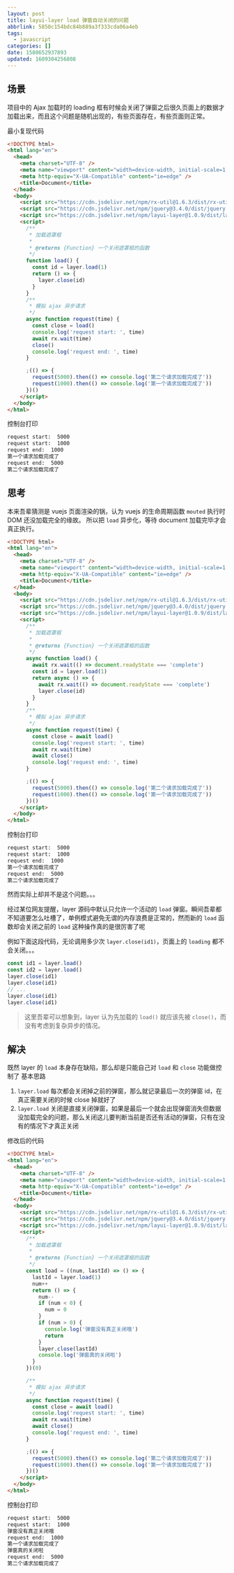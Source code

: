```yaml
---
layout: post
title: layui-layer load 弹窗自动关闭的问题
abbrlink: 5850c154bdc84b889a3f333cda06a4eb
tags:
  - javascript
categories: []
date: 1580652937893
updated: 1609304256808
---
```


## 场景

项目中的 Ajax 加载时的 loading 框有时候会关闭了弹窗之后很久页面上的数据才加载出来，而且这个问题是随机出现的，有些页面存在，有些页面则正常。

最小复现代码

```html
<!DOCTYPE html>
<html lang="en">
  <head>
    <meta charset="UTF-8" />
    <meta name="viewport" content="width=device-width, initial-scale=1.0" />
    <meta http-equiv="X-UA-Compatible" content="ie=edge" />
    <title>Document</title>
  </head>
  <body>
    <script src="https://cdn.jsdelivr.net/npm/rx-util@1.6.3/dist/rx-util.js"></script>
    <script src="https://cdn.jsdelivr.net/npm/jquery@3.4.0/dist/jquery.min.js"></script>
    <script src="https://cdn.jsdelivr.net/npm/layui-layer@1.0.9/dist/layer.js"></script>
    <script>
      /**
       * 加载遮罩框
       *
       * @returns {Function} 一个关闭遮罩框的函数
       */
      function load() {
        const id = layer.load(1)
        return () => {
          layer.close(id)
        }
      }
      /**
       * 模拟 ajax 异步请求
       */
      async function request(time) {
        const close = load()
        console.log('request start: ', time)
        await rx.wait(time)
        close()
        console.log('request end: ', time)
      }

      ;(() => {
        request(5000).then(() => console.log('第二个请求加载完成了'))
        request(1000).then(() => console.log('第一个请求加载完成了'))
      })()
    </script>
  </body>
</html>
```

控制台打印

```sh
request start:  5000
request start:  1000
request end:  1000
第一个请求加载完成了
request end:  5000
第二个请求加载完成了
```

## 思考

本来吾辈猜测是 vuejs 页面渲染的锅，认为 vuejs 的生命周期函数 `mouted` 执行时 DOM 还没加载完全的缘故。
所以把 `load` 异步化，等待 document 加载完毕才会真正执行。

```html
<!DOCTYPE html>
<html lang="en">
  <head>
    <meta charset="UTF-8" />
    <meta name="viewport" content="width=device-width, initial-scale=1.0" />
    <meta http-equiv="X-UA-Compatible" content="ie=edge" />
    <title>Document</title>
  </head>
  <body>
    <script src="https://cdn.jsdelivr.net/npm/rx-util@1.6.3/dist/rx-util.js"></script>
    <script src="https://cdn.jsdelivr.net/npm/jquery@3.4.0/dist/jquery.min.js"></script>
    <script src="https://cdn.jsdelivr.net/npm/layui-layer@1.0.9/dist/layer.js"></script>
    <script>
      /**
       * 加载遮罩框
       *
       * @returns {Function} 一个关闭遮罩框的函数
       */
      async function load() {
        await rx.wait(() => document.readyState === 'complete')
        const id = layer.load(1)
        return async () => {
          await rx.wait(() => document.readyState === 'complete')
          layer.close(id)
        }
      }
      /**
       * 模拟 ajax 异步请求
       */
      async function request(time) {
        const close = await load()
        console.log('request start: ', time)
        await rx.wait(time)
        await close()
        console.log('request end: ', time)
      }

      ;(() => {
        request(5000).then(() => console.log('第二个请求加载完成了'))
        request(1000).then(() => console.log('第一个请求加载完成了'))
      })()
    </script>
  </body>
</html>
```

控制台打印

```sh
request start:  5000
request start:  1000
request end:  1000
第一个请求加载完成了
request end:  5000
第二个请求加载完成了
```

然而实际上却并不是这个问题。。。

经过某位网友提醒，layer 源码中默认只允许一个活动的 `load` 弹窗。瞬间吾辈都不知道要怎么吐槽了，单例模式避免无谓的内存浪费是正常的，然而新的 `load` 函数却会关闭之前的 `load` 这种操作真的是很厉害了呢

例如下面这段代码，无论调用多少次 `layer.close(id1)`，页面上的 `loading` 都不会关闭。。。

```js
const id1 = layer.load()
const id2 = layer.load()
layer.close(id1)
layer.close(id1)
// ...
layer.close(id1)
layer.close(id1)
```

> 这里吾辈可以想象到，layer 认为先加载的 `load()` 就应该先被 `close()`，而没有考虑到复杂异步的情况。

## 解决

既然 layer 的 `load` 本身存在缺陷，那么却是只能自己对 `load` 和 `close` 功能做控制了
基本思路

1. `layer.load` 每次都会关闭掉之前的弹窗，那么就记录最后一次的弹窗 id，在真正需要关闭的时候 close 掉就好了
2. `layer.load` 关闭是直接关闭弹窗，如果是最后一个就会出现弹窗消失但数据没加载完全的问题，那么关闭这儿要判断当前是否还有活动的弹窗，只有在没有的情况下才真正关闭

修改后的代码

```html
<!DOCTYPE html>
<html lang="en">
  <head>
    <meta charset="UTF-8" />
    <meta name="viewport" content="width=device-width, initial-scale=1.0" />
    <meta http-equiv="X-UA-Compatible" content="ie=edge" />
    <title>Document</title>
  </head>
  <body>
    <script src="https://cdn.jsdelivr.net/npm/rx-util@1.6.3/dist/rx-util.js"></script>
    <script src="https://cdn.jsdelivr.net/npm/jquery@3.4.0/dist/jquery.min.js"></script>
    <script src="https://cdn.jsdelivr.net/npm/layui-layer@1.0.9/dist/layer.js"></script>
    <script>
      /**
       * 加载遮罩框
       *
       * @returns {Function} 一个关闭遮罩框的函数
       */
      const load = ((num, lastId) => () => {
        lastId = layer.load(1)
        num++
        return () => {
          num--
          if (num < 0) {
            num = 0
          }
          if (num > 0) {
            console.log('弹窗没有真正关闭哦')
            return
          }
          layer.close(lastId)
          console.log('弹窗真的关闭啦')
        }
      })(0)

      /**
       * 模拟 ajax 异步请求
       */
      async function request(time) {
        const close = await load()
        console.log('request start: ', time)
        await rx.wait(time)
        await close()
        console.log('request end: ', time)
      }

      ;(() => {
        request(5000).then(() => console.log('第二个请求加载完成了'))
        request(1000).then(() => console.log('第一个请求加载完成了'))
      })()
    </script>
  </body>
</html>
```

控制台打印

```sh
request start:  5000
request start:  1000
弹窗没有真正关闭哦
request end:  1000
第一个请求加载完成了
弹窗真的关闭啦
request end:  5000
第二个请求加载完成了
```
